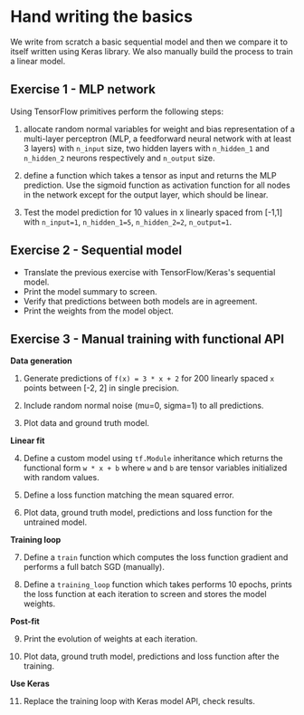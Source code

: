 # Hand writing the basics

We write from scratch a basic sequential model and then we compare it to itself written using Keras library.
We also manually build the process to train a linear model.

## Exercise 1 - MLP network

Using TensorFlow primitives perform the following steps:

1. allocate random normal variables for weight and bias representation of a
  multi-layer perceptron (MLP, a feedforward neural network with at least 3 layers) with `n_input` size, two hidden layers with
  `n_hidden_1` and `n_hidden_2` neurons respectively and `n_output` size.

2. define a function which takes a tensor as input and returns the MLP
  prediction. Use the sigmoid function as activation function for all nodes in the network except for the output layer, which should be linear.

3. Test the model prediction for 10 values in x linearly spaced from [-1,1] with
  `n_input=1`, `n_hidden_1=5`, `n_hidden_2=2`, `n_output=1`.

## Exercise 2 - Sequential model

- Translate the previous exercise with TensorFlow/Keras's sequential model.
- Print the model summary to screen.
- Verify that predictions between both models are in agreement.
- Print the weights from the model object.

## Exercise 3 - Manual training with functional API

**Data generation**

1. Generate predictions of `f(x) = 3 * x + 2` for 200 linearly spaced `x` points
   between [-2, 2] in single precision.

2. Include random normal noise (mu=0, sigma=1) to all predictions.

3. Plot data and ground truth model.

**Linear fit**

4. Define a custom model using `tf.Module` inheritance which returns the
   functional form `w * x + b` where `w` and `b` are tensor variables
   initialized with random values.

5. Define a loss function matching the mean squared error.

6. Plot data, ground truth model, predictions and loss function for the
   untrained model.

**Training loop**

7. Define a `train` function which computes the loss function gradient and
   performs a full batch SGD (manually).

8. Define a `training_loop` function which takes performs 10 epochs, prints the
   loss function at each iteration to screen and stores the model weights.

**Post-fit**

9. Print the evolution of weights at each iteration.

10. Plot data, ground truth model, predictions and loss function after the training.

**Use Keras**

11. Replace the training loop with Keras model API, check results.


